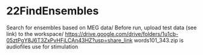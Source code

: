 # 22FindEnsembles
Search for ensembles based on MEG data/
Before run, upload test data (see link) to the workspace/
https://drive.google.com/drive/folders/1u1cb-05ztPgY8J6T3ZxPvHFjLCAn43HZ?usp=share_link
words101_343.zip is audiofiles use for stimulation 

